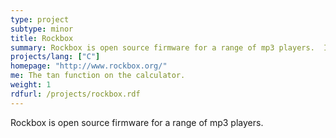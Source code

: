 ```yaml
---
type: project
subtype: minor
title: Rockbox
summary: Rockbox is open source firmware for a range of mp3 players.  I contributed some code to the calculator app on the firmware.
projects/lang: ["C"]
homepage: "http://www.rockbox.org/"
me: The tan function on the calculator.
weight: 1
rdfurl: /projects/rockbox.rdf
---
```

Rockbox is open source firmware for a range of mp3 players.